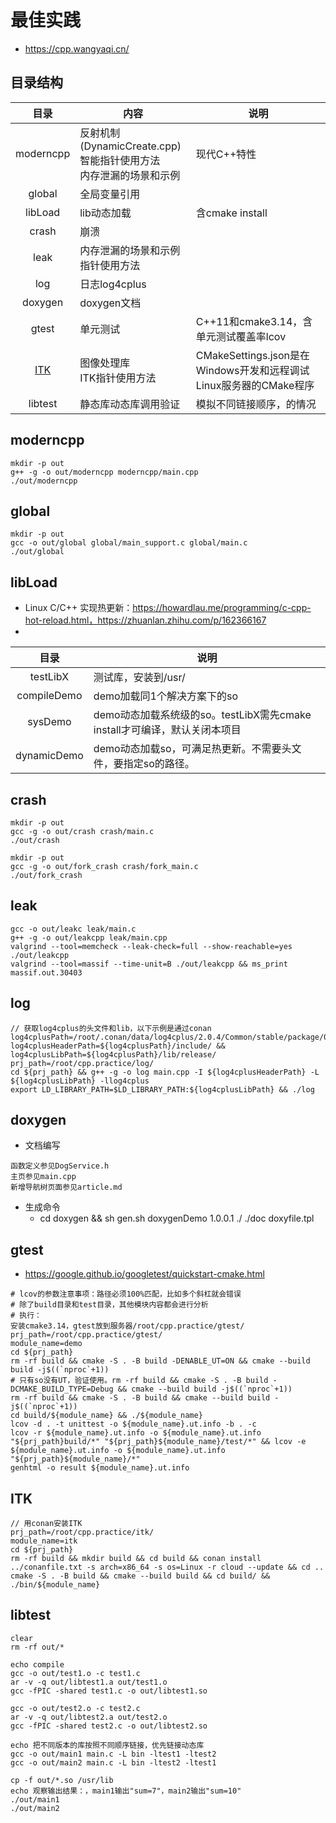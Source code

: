 # 最佳实践
* https://cpp.wangyaqi.cn/

## 目录结构
| 目录 | 内容 | 说明 |
| :----: | -- | -- |
| moderncpp | 反射机制(DynamicCreate.cpp) <br> 智能指针使用方法 <br> 内存泄漏的场景和示例 <br> | 现代C++特性 |
| global | 全局变量引用 |  |
| libLoad | lib动态加载 | 含cmake install |
| crash | 崩溃 |  |
| leak | 内存泄漏的场景和示例 <br> 指针使用方法 |  |
| log | 日志log4cplus |  |
| doxygen | doxygen文档 |  |
| gtest | 单元测试 | C++11和cmake3.14，含单元测试覆盖率lcov |
| [ITK](https://medical.wangyaqi.cn/#/graphics/itk) | 图像处理库 <br> ITK指针使用方法 | CMakeSettings.json是在Windows开发和远程调试Linux服务器的CMake程序 |
| libtest | 静态库动态库调用验证 | 模拟不同链接顺序，的情况 |

## moderncpp
```
mkdir -p out
g++ -g -o out/moderncpp moderncpp/main.cpp
./out/moderncpp
```

## global
```
mkdir -p out
gcc -o out/global global/main_support.c global/main.c
./out/global
```

## libLoad
* Linux C/C++ 实现热更新：https://howardlau.me/programming/c-cpp-hot-reload.html，https://zhuanlan.zhihu.com/p/162366167
*
| 目录 | 说明 |
| :----: | -- |
| testLibX | 测试库，安装到/usr/ |
| compileDemo | demo加载同1个解决方案下的so |
| sysDemo | demo动态加载系统级的so。testLibX需先cmake install才可编译，默认关闭本项目 |
| dynamicDemo | demo动态加载so，可满足热更新。不需要头文件，要指定so的路径。 |

## crash
```
mkdir -p out
gcc -g -o out/crash crash/main.c
./out/crash

mkdir -p out
gcc -g -o out/fork_crash crash/fork_main.c
./out/fork_crash
```

## leak
```
gcc -o out/leakc leak/main.c
g++ -g -o out/leakcpp leak/main.cpp
valgrind --tool=memcheck --leak-check=full --show-reachable=yes ./out/leakcpp
valgrind --tool=massif --time-unit=B ./out/leakcpp && ms_print massif.out.30403
```

## log
```
// 获取log4cplus的头文件和lib，以下示例是通过conan
log4cplusPath=/root/.conan/data/log4cplus/2.0.4/Common/stable/package/0ab9fcf606068d4347207cc29edd400ceccbc944/
log4cplusHeaderPath=${log4cplusPath}/include/ && log4cplusLibPath=${log4cplusPath}/lib/release/
prj_path=/root/cpp.practice/log/
cd ${prj_path} && g++ -g -o log main.cpp -I ${log4cplusHeaderPath} -L ${log4cplusLibPath} -llog4cplus
export LD_LIBRARY_PATH=$LD_LIBRARY_PATH:${log4cplusLibPath} && ./log
```

## doxygen
* 文档编写
```
函数定义参见DogService.h
主页参见main.cpp
新增导航树页面参见article.md
```
* 生成命令
  * cd doxygen && sh gen.sh doxygenDemo 1.0.0.1 ./ ./doc doxyfile.tpl

## gtest
* https://google.github.io/googletest/quickstart-cmake.html

```
# lcov的参数注意事项：路径必须100%匹配，比如多个斜杠就会错误
# 除了build目录和test目录，其他模块内容都会进行分析
# 执行：
安装cmake3.14，gtest放到服务器/root/cpp.practice/gtest/
prj_path=/root/cpp.practice/gtest/
module_name=demo
cd ${prj_path}
rm -rf build && cmake -S . -B build -DENABLE_UT=ON && cmake --build build -j$((`nproc`+1))
# 只有so没有UT，验证使用。rm -rf build && cmake -S . -B build -DCMAKE_BUILD_TYPE=Debug && cmake --build build -j$((`nproc`+1))
rm -rf build && cmake -S . -B build && cmake --build build -j$((`nproc`+1))
cd build/${module_name} && ./${module_name}
lcov -d . -t unittest -o ${module_name}.ut.info -b . -c
lcov -r ${module_name}.ut.info -o ${module_name}.ut.info "${prj_path}build/*" "${prj_path}${module_name}/test/*" && lcov -e ${module_name}.ut.info -o ${module_name}.ut.info "${prj_path}${module_name}/*"
genhtml -o result ${module_name}.ut.info
```

## ITK
```
// 用conan安装ITK
prj_path=/root/cpp.practice/itk/
module_name=itk
cd ${prj_path}
rm -rf build && mkdir build && cd build && conan install ../conanfile.txt -s arch=x86_64 -s os=Linux -r cloud --update && cd ..
cmake -S . -B build && cmake --build build && cd build/ && ./bin/${module_name}
```

## libtest
```
clear
rm -rf out/*

echo compile
gcc -o out/test1.o -c test1.c
ar -v -q out/libtest1.a out/test1.o
gcc -fPIC -shared test1.c -o out/libtest1.so

gcc -o out/test2.o -c test2.c
ar -v -q out/libtest2.a out/test2.o
gcc -fPIC -shared test2.c -o out/libtest2.so

echo 把不同版本的库按照不同顺序链接，优先链接动态库
gcc -o out/main1 main.c -L bin -ltest1 -ltest2
gcc -o out/main2 main.c -L bin -ltest2 -ltest1

cp -f out/*.so /usr/lib
echo 观察输出结果：，main1输出"sum=7"，main2输出"sum=10"
./out/main1
./out/main2
```
